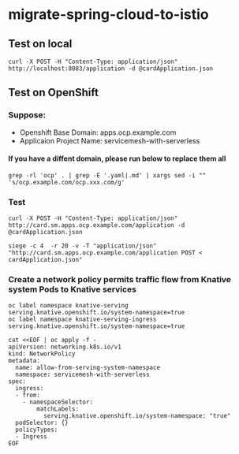 # migrate-spring-cloud-to-istio

## Test on local
```
curl -X POST -H "Content-Type: application/json" http://localhost:8083/application -d @cardApplication.json
```

## Test on OpenShift
### Suppose:
* Openshift Base Domain: apps.ocp.example.com
* Applicaion Project Name: servicemesh-with-serverless

#### If you have a diffent domain, please run below to replace them all
```
grep -rl 'ocp' . | grep -E '.yaml|.md' | xargs sed -i "" 's/ocp.example.com/ocp.xxx.com/g'
```

### Test

```
curl -X POST -H "Content-Type: application/json" http://card.sm.apps.ocp.example.com/application -d @cardApplication.json

siege -c 4  -r 20 -v -T "application/json" "http://card.sm.apps.ocp.example.com/application POST < cardApplication.json"
```

### Create a network policy permits traffic flow from Knative system Pods to Knative services

```
oc label namespace knative-serving serving.knative.openshift.io/system-namespace=true
oc label namespace knative-serving-ingress serving.knative.openshift.io/system-namespace=true

cat <<EOF | oc apply -f -
apiVersion: networking.k8s.io/v1
kind: NetworkPolicy
metadata:
  name: allow-from-serving-system-namespace
  namespace: servicemesh-with-serverless
spec:
  ingress:
  - from:
    - namespaceSelector:
        matchLabels:
          serving.knative.openshift.io/system-namespace: "true"
  podSelector: {}
  policyTypes:
  - Ingress
EOF
```
